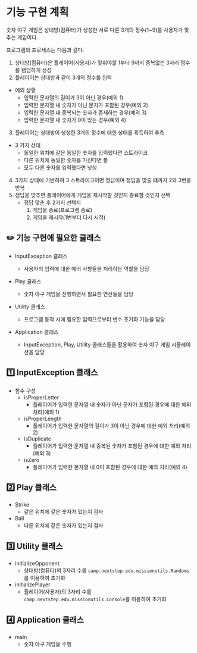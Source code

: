 # 기능 구현 계획
숫자 야구 게임은 상대방(컴퓨터)가 생성한 서로 다른 3개의 정수(1~9)를
사용자가 맞추는 게임이다.

프로그램의 프로세스는 다음과 같다.

1. 상대방(컴퓨터)은 플레이어(사용자)가 맞춰야할 1부터 9까지 중복없는 3자리 정수를 램덤하게 생성
2. 플레이어는 상대방과 같이 3개의 정수를 입력
- 예외 상황
    - 입력한 문자열의 길이가 3이 아닌 경우(예외 1)
    - 입력한 문자열 내 숫자가 아닌 문자가 포함된 경우(예외 2)
    - 입력한 문자열 내 중복되는 숫자가 존재하는 경우(예외 3)
    - 입력한 문자열 내 숫자가 0이 있는 경우(예외 4)
3. 플레이어는 상대방이 생성한 3개의 정수에 대한 상태를 획득하여 추측
- 3 가지 상태
    - 동일한 위치에 같은 동일한 숫자를 입력했다면 스트라이크
    - 다른 위치에 동일한 숫자를 가진다면 볼
    - 모두 다른 숫자를 입력했다면 낫싱
4. 3가지 상태에 기반하여 3 스트라이크이면 정답이며 정답을 맞출 떄까지 2와 3번을 반복
5. 정답을 맞추면 플레이어에게 게임을 재시작할 것인지 종료할 것인지 선택
   - 정답 맞춘 후 2가지 선택지
       1. 게임을 종료(프로그램 종료)
       2. 게임을 재시작(1번부터 다시 시작)

## ✏️ 기능 구현에 필요한 클래스

- InputException 클래스
    - 사용자의 입력에 대한 에러 사항들을 처리하는 역할을 담당

- Play 클래스
    - 숫자 야구 게임을 진행하면서 필요한 연산들을 담당

- Utility 클래스
    - 프로그램 동작 시에 필요한 입력으로부터 변수 초기화 기능을 담당

- Application 클래스
    - InputException, Play, Utility 클래스들을 활용하여 숫자 야구 게임 시물레이션을 담당

## 1️⃣  InputException 클래스
- 함수 구성
    - isProperLetter
        - 플레이어가 입력한 문자열 내 숫자가 아닌 문자가 포함된 경우에 대한 예외 처리(예외 1)
    - isProperLength
        - 플레이어가 입력한 문자열의 길이가 3이 아닌 경우에 대한 예외 처리(예외 2)
    - isDuplicate
      - 플레이어가 입력한 문자열 내 중복된 숫자가 포함된 경우에 대한 예외 처리(예외 3)
    - isZero
      - 플레이어가 입력한 문자열 내 0이 포함된 경우에 대한 예외 처리(예외 4)

## 2️⃣  Play 클래스
- Strike
  - 같은 위치에 같은 숫자가 있는지 검사
- Ball
  - 다른 위치에 같은 숫자가 있는지 검사

## 3️⃣  Utility 클래스
- initializeOpponent
    - 상대방(컴퓨터)의 3자리 수를 `camp.nextstep.edu.missionutils.Randoms`를 이용하여 초기화
- initializePlayer
    - 플레이어(사용자)의 3자리 수를 `camp.nextstep.edu.missionutils.Console`를 이용하여 초기화

## 4️⃣  Application 클래스
- main
  - 숫자 야구 게임을 수행
